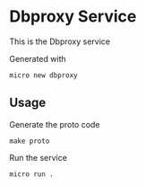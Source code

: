 # Dbproxy Service

This is the Dbproxy service

Generated with

```
micro new dbproxy
```

## Usage

Generate the proto code

```
make proto
```

Run the service

```
micro run .
```